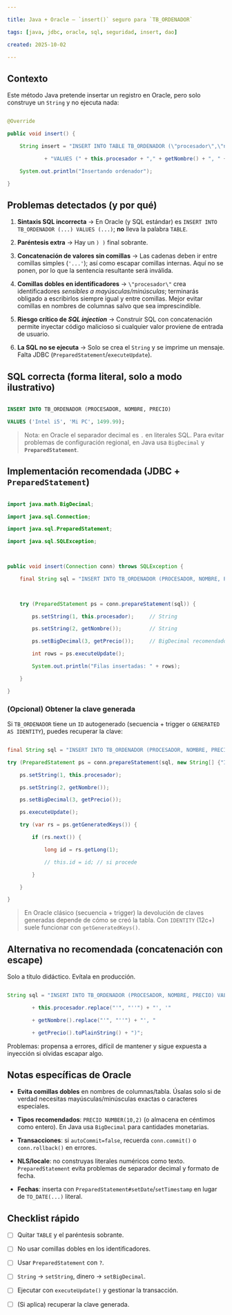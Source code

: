 ```yaml
---

title: Java + Oracle — `insert()` seguro para `TB_ORDENADOR`

tags: [java, jdbc, oracle, sql, seguridad, insert, dao]

created: 2025-10-02

---
```


  

## Contexto

  

Este método Java pretende insertar un registro en Oracle, pero solo construye un `String` y no ejecuta nada:

  

```java

@Override

public void insert() {

    String insert = "INSERT INTO TABLE TB_ORDENADOR (\"procesador\",\"nombre\",\"precio\") "

            + "VALUES (" + this.procesador + "," + getNombre() + ", " + getPrecio() + ") )";

    System.out.println("Insertando ordenador");

}

```

  

## Problemas detectados (y por qué)

  

1) **Sintaxis SQL incorrecta** → En Oracle (y SQL estándar) es `INSERT INTO TB_ORDENADOR (...) VALUES (...)`; **no** lleva la palabra `TABLE`.<br>

2) **Paréntesis extra** → Hay un `) )` final sobrante.<br>

3) **Concatenación de valores sin comillas** → Las cadenas deben ir entre comillas simples (`'...'`); así como escapar comillas internas. Aquí no se ponen, por lo que la sentencia resultante será inválida.<br>

4) **Comillas dobles en identificadores** → `\"procesador\"` crea identificadores *sensibles a mayúsculas/minúsculas*; terminarás obligado a escribirlos siempre igual y entre comillas. Mejor evitar comillas en nombres de columnas salvo que sea imprescindible.<br>

5) **Riesgo crítico de *SQL injection*** → Construir SQL con concatenación permite inyectar código malicioso si cualquier valor proviene de entrada de usuario.<br>

6) **La SQL no se ejecuta** → Solo se crea el `String` y se imprime un mensaje. Falta JDBC (`PreparedStatement`/`executeUpdate`).

  

## SQL correcta (forma literal, solo a modo ilustrativo)

  

```sql

INSERT INTO TB_ORDENADOR (PROCESADOR, NOMBRE, PRECIO)

VALUES ('Intel i5', 'Mi PC', 1499.99);

```

> Nota: en Oracle el separador decimal es `.` en literales SQL. Para evitar problemas de configuración regional, en Java usa `BigDecimal` y **`PreparedStatement`**.

  

## Implementación recomendada (JDBC + `PreparedStatement`)

  

```java

import java.math.BigDecimal;

import java.sql.Connection;

import java.sql.PreparedStatement;

import java.sql.SQLException;

  

public void insert(Connection conn) throws SQLException {

    final String sql = "INSERT INTO TB_ORDENADOR (PROCESADOR, NOMBRE, PRECIO) VALUES (?, ?, ?)";

  

    try (PreparedStatement ps = conn.prepareStatement(sql)) {

        ps.setString(1, this.procesador);     // String

        ps.setString(2, getNombre());         // String

        ps.setBigDecimal(3, getPrecio());     // BigDecimal recomendado para dinero

        int rows = ps.executeUpdate();

        System.out.println("Filas insertadas: " + rows);

    }

}

```

  

### (Opcional) Obtener la clave generada

  

Si `TB_ORDENADOR` tiene un `ID` autogenerado (secuencia + trigger o `GENERATED AS IDENTITY`), puedes recuperar la clave:

  

```java

final String sql = "INSERT INTO TB_ORDENADOR (PROCESADOR, NOMBRE, PRECIO) VALUES (?, ?, ?)";

try (PreparedStatement ps = conn.prepareStatement(sql, new String[] {"ID"})) {

    ps.setString(1, this.procesador);

    ps.setString(2, getNombre());

    ps.setBigDecimal(3, getPrecio());

    ps.executeUpdate();

    try (var rs = ps.getGeneratedKeys()) {

        if (rs.next()) {

            long id = rs.getLong(1);

            // this.id = id; // si procede

        }

    }

}

```

  

> En Oracle clásico (secuencia + trigger) la devolución de claves generadas depende de cómo se creó la tabla. Con `IDENTITY` (12c+) suele funcionar con `getGeneratedKeys()`.

  

## Alternativa **no recomendada** (concatenación con escape)

  

Solo a título didáctico. Evítala en producción.

  

```java

String sql = "INSERT INTO TB_ORDENADOR (PROCESADOR, NOMBRE, PRECIO) VALUES ('"

        + this.procesador.replace("'", "''") + "', '"

        + getNombre().replace("'", "''") + "', "

        + getPrecio().toPlainString() + ")";

```

Problemas: propensa a errores, difícil de mantener y sigue expuesta a inyección si olvidas escapar algo.

  

## Notas específicas de Oracle

  

- **Evita comillas dobles** en nombres de columnas/tabla. Úsalas solo si de verdad necesitas mayúsculas/minúsculas exactas o caracteres especiales.

- **Tipos recomendados**: `PRECIO NUMBER(10,2)` (o almacena en céntimos como entero). En Java usa `BigDecimal` para cantidades monetarias.

- **Transacciones**: si `autoCommit=false`, recuerda `conn.commit()` o `conn.rollback()` en errores.

- **NLS/locale**: no construyas literales numéricos como texto. `PreparedStatement` evita problemas de separador decimal y formato de fecha.

- **Fechas**: inserta con `PreparedStatement#setDate`/`setTimestamp` en lugar de `TO_DATE(...)` literal.

  

## Checklist rápido

  

- [ ] Quitar `TABLE` y el paréntesis sobrante.

- [ ] No usar comillas dobles en los identificadores.

- [ ] Usar `PreparedStatement` con `?`.

- [ ] `String` → `setString`, dinero → `setBigDecimal`.

- [ ] Ejecutar con `executeUpdate()` y gestionar la transacción.

- [ ] (Si aplica) recuperar la clave generada.